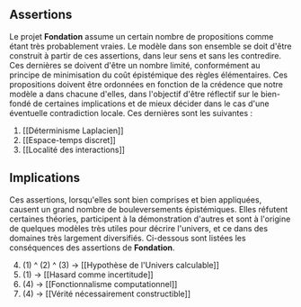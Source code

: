 ## Assertions

Le projet **Fondation** assume un certain nombre de propositions comme étant très probablement vraies. Le modèle dans son ensemble se doit d'être construit à partir de ces assertions, dans leur sens et sans les contredire. Ces dernières se doivent d'être un nombre limité, conformément au principe de minimisation du coût épistémique des règles élémentaires. Ces propositions doivent être ordonnées en fonction de la crédence que notre modèle a dans chacune d'elles, dans l'objectif d'être réflectif sur le bien-fondé de certaines implications et de mieux décider dans le cas d'une éventuelle contradiction locale. Ces dernières sont les suivantes :

1. [[Déterminisme Laplacien]]
2. [[Espace-temps discret]]
3. [[Localité des interactions]]
 
## Implications

Ces assertions, lorsqu'elles sont bien comprises et bien appliquées, causent un grand nombre de bouleversements épistémiques. Elles réfutent certaines théories, participent à la démonstration d'autres et sont à l'origine de quelques modèles très utiles pour décrire l'univers, et ce dans des domaines très largement diversifiés. Ci-dessous sont listées les conséquences des assertions de **Fondation**.

4. (1) ^ (2) ^ (3) -> [[Hypothèse de l'Univers calculable]]
5. (1) -> [[Hasard comme incertitude]]
6. (4) -> [[Fonctionnalisme computationnel]]
7. (4) -> [[Vérité nécessairement constructible]]